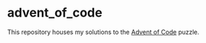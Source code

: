 # advent_of_code

This repository houses my solutions to the [Advent of Code](https://adventofcode.com/) puzzle.
